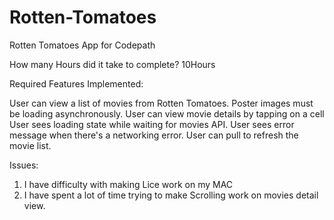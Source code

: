 Rotten-Tomatoes
===============

Rotten Tomatoes App for Codepath

How many Hours did it take to complete?
10Hours

Required Features Implemented:

User can view a list of movies from Rotten Tomatoes. Poster images must be loading asynchronously.
User can view movie details by tapping on a cell
User sees loading state while waiting for movies API. 
User sees error message when there's a networking error. 
User can pull to refresh the movie list.


Issues:
1. I have difficulty with making Lice work on my MAC
2. I have spent a lot of time trying to make Scrolling work on movies detail view.
